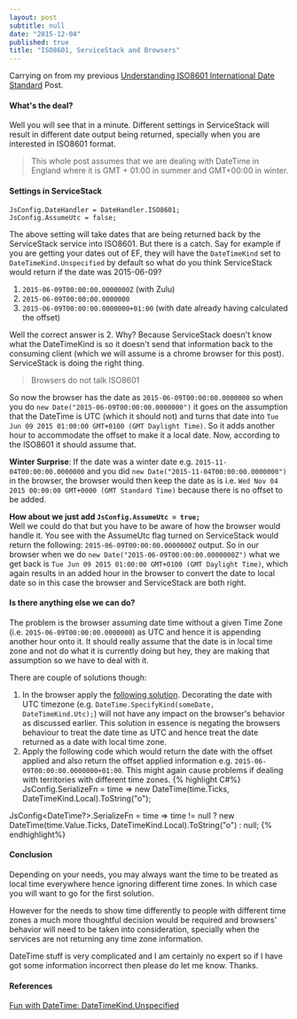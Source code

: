 ```yaml
---
layout: post
subtitle: null
date: "2015-12-04"
published: true
title: "ISO8601, ServiceStack and Browsers"
---
```


Carrying on from my previous [Understanding ISO8601 International Date Standard](http://kamalpreetsingh.com/2015-12-03-understanding-iso8601-date-standard/) Post.

#### What's the deal?
Well you will see that in a minute. Different settings in ServiceStack will result in different date output being returned, specially when you are interested in ISO8601 format. 

> This whole post assumes that we are dealing with DateTime in England where it is GMT + 01:00 in summer and GMT+00:00 in winter.

#### Settings in ServiceStack
```
JsConfig.DateHandler = DateHandler.ISO8601;  
JsConfig.AssumeUtc = false;
```

The above setting will take dates that are being returned back by the ServiceStack service into ISO8601. But there is a catch. Say for example if you are getting your dates out of EF, they will have the `DateTimeKind` set to `DateTimeKind.Unspecified` by default so what do you think ServiceStack would return if the date was 2015-06-09?

1. `2015-06-09T00:00:00.0000000Z` (with Zulu)
2. `2015-06-09T00:00:00.0000000`
3. `2015-06-09T00:00:00.0000000+01:00` (with date already having calculated the offset)

Well the correct answer is 2. Why? Because ServiceStack doesn't know what the DateTimeKind is so it doesn't send that information back to the consuming client (which we will assume is a chrome browser for this post). ServiceStack is doing the right thing.

> Browsers do not talk ISO8601

So now the browser has the date as `2015-06-09T00:00:00.0000000` so when you do `new Date("2015-06-09T00:00:00.0000000")` it goes on the assumption that the DateTime is UTC (which it should not) and turns that date into `Tue Jun 09 2015 01:00:00 GMT+0100 (GMT Daylight Time)`. So it adds another hour to accommodate the offset to make it a local date. Now, according to the ISO8601 it should assume that.

**Winter Surprise**: If the date was a winter date e.g. `2015-11-04T00:00:00.0000000` and you did `new Date("2015-11-04T00:00:00.0000000")` in the browser, the browser would then keep the date as is i.e. `Wed Nov 04 2015 00:00:00 GMT+0000 (GMT Standard Time)` because there is no offset to be added.

**How about we just add `JsConfig.AssumeUtc = true;`**  
Well we could do that but you have to be aware of how the browser would handle it. You see with the AssumeUtc flag turned on ServiceStack would return the following: `2015-06-09T00:00:00.0000000Z` output. So in our browser when we do `new Date("2015-06-09T00:00:00.0000000Z")` what we get back is `Tue Jun 09 2015 01:00:00 GMT+0100 (GMT Daylight Time)`, which again results in an added hour in the browser to convert the date to local date so in this case the browser and ServiceStack are both right.

#### Is there anything else we can do?
The problem is the browser assuming date time without a given Time Zone (i.e. `2015-06-09T00:00:00.0000000`) as UTC and hence it is appending another hour onto it. It should really assume that the date is in local time zone and not do what it is currently doing but hey, they are making that assumption so we have to deal with it.

There are couple of solutions though:

1. In the browser apply the [following solution](http://stackoverflow.com/a/15568516). Decorating the date with UTC timezone (e.g. `DateTime.SpecifyKind(someDate, DateTimeKind.Utc);`) will not have any impact on the browser's behavior as discussed earlier. This solution in essence is negating the browsers behaviour to treat the date time as UTC and hence treat the date returned as a date with local time zone.
2. Apply the following code which would return the date with the offset applied and also return the offset applied information e.g. `2015-06-09T00:00:00.0000000+01:00`. This might again cause problems if dealing with territories with different time zones. 
{% highlight C#%}
JsConfig<DateTime>.SerializeFn = time => new DateTime(time.Ticks, DateTimeKind.Local).ToString("o");

JsConfig<DateTime?>.SerializeFn = time => time != null ? new DateTime(time.Value.Ticks, DateTimeKind.Local).ToString("o") : null;
{% endhighlight%}


#### Conclusion
Depending on your needs, you may always want the time to be treated as local time everywhere hence ignoring different time zones. In which case you will want to go for the first solution.

However for the needs to show time differently to people with different time zones a much more thoughtful decision would be required and browsers' behavior will need to be taken into consideration, specially when the services are not returning any time zone information.

DateTime stuff is very complicated and I am certainly no expert so if I have got some information incorrect then please do let me know. Thanks.

#### References
[Fun with DateTime: DateTimeKind.Unspecified](http://jeremybytes.blogspot.co.uk/2015/05/fun-with-datetime-datetimekindunspecifi.html)